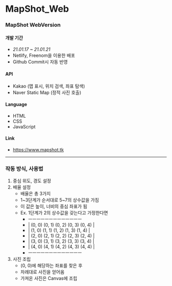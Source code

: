 # MapShot_Web
### MapShot WebVersion

#### __개발 기간__
*   _21.01.17 ~ 21.01.21_
*   Netlify, Freenom을 이용한 배포
*   Github Commit시 자동 반영

#### __API__
*   Kakao (맵 표시, 위치 검색, 좌표 탐색)
*   Naver Static Map (정적 사진 호출)

#### __Language__
* HTML
* CSS
* JavaScript

#### __Link__
*   https://www.mapshot.tk


---
### 작동 방식, 사용법
1. 중심 위도, 경도 설정
2. 배율 설정
    -   배율은 총 3가지
    -   1~3단계가 순서대로 5~7의 상수값을 가짐
    -   이 값은 높이, 너비의 중심 좌표가 됨
    -   Ex. 1단계가 2의 상수값을 갖는다고 가정한다면
        -   ㅡㅡㅡㅡㅡㅡㅡㅡㅡㅡㅡㅡㅡ
        -   | (0, 0) (0, 1) (0, 2) (0, 3) (0, 4) | 
        -   | (1, 0) (1, 1) (1, 2) (1, 3) (1, 4) |
        -   | (2, 0) (2, 1) (2, 2) (2, 3) (2, 4) |
        -   | (3, 0) (3, 1) (3, 2) (3, 3) (3, 4) | 
        -   | (4, 0) (4, 1) (4, 2) (4, 3) (4, 4) |
        -   ㅡㅡㅡㅡㅡㅡㅡㅡㅡㅡㅡㅡㅡ
3. 사진 조립
    -   (0, 0)에 해당하는 좌표를 찾은 후
    -   차례대로 사진을 얻어옴   
    -   가져온 사진은 Canvas에 조립
